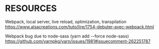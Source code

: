 # RESOURCES
Webpack, local server, live reload, optimization, transpilation
https://www.alsacreations.com/tuto/lire/1754-debuter-avec-webpack.html

Webpack bug due to node-sass (yarn add --force node-sass)
https://github.com/yarnpkg/yarn/issues/1981#issuecomment-262251787